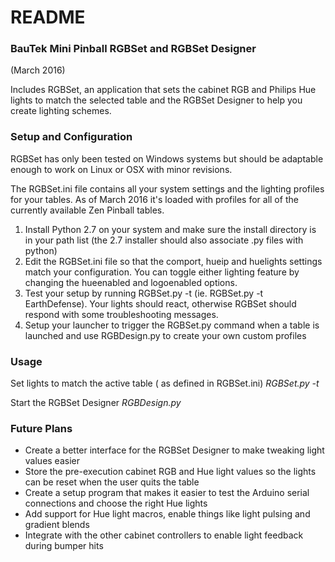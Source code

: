 # README #

### BauTek Mini Pinball RGBSet and RGBSet Designer ###
(March 2016)

Includes RGBSet, an application that sets the cabinet RGB and Philips Hue lights to match the selected table and the RGBSet Designer to help you create lighting schemes. 


### Setup and Configuration ###

RGBSet has only been tested on Windows systems but should be adaptable enough to work on Linux or OSX with minor revisions.

The RGBSet.ini file contains all your system settings and the lighting profiles for your tables. As of March 2016 it's loaded with profiles for all of the currently available Zen Pinball tables.

1. Install Python 2.7 on your system and make sure the install directory is in your path list (the 2.7 installer should also associate .py files with python)
2. Edit the RGBSet.ini file so that the comport, hueip and huelights settings match your configuration. You can toggle either lighting feature by changing the hueenabled and logoenabled options.
3. Test your setup by running RGBSet.py -t <tablename> (ie. RGBSet.py -t EarthDefense). Your lights should react, otherwise RGBSet should respond with some troubleshooting messages.
4. Setup your launcher to trigger the RGBSet.py command when a table is launched and use RGBDesign.py to create your own custom profiles

### Usage ###

Set lights to match the active table (<tablename> as defined in RGBSet.ini)
*RGBSet.py -t <tablename>*

Start the RGBSet Designer
*RGBDesign.py*

### Future Plans ###

- Create a better interface for the RGBSet Designer to make tweaking light values easier
- Store the pre-execution cabinet RGB and Hue light values so the lights can be reset when the user quits the table
- Create a setup program that makes it easier to test the Arduino serial connections and choose the right Hue lights
- Add support for Hue light macros, enable things like light pulsing and gradient blends
- Integrate with the other cabinet controllers to enable light feedback during bumper hits





